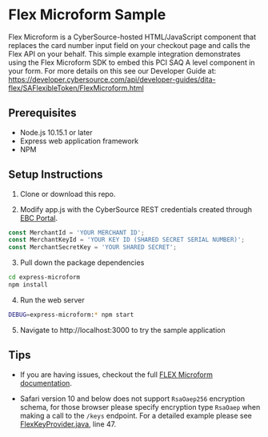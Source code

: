 # Flex Microform Sample

Flex Microform is a CyberSource-hosted HTML/JavaScript component that replaces the card number input field on your checkout page and calls the Flex API on your behalf. This simple example integration demonstrates using the Flex Microform SDK to embed this PCI SAQ A level component in your form. For more details on this see our Developer Guide at:  https://developer.cybersource.com/api/developer-guides/dita-flex/SAFlexibleToken/FlexMicroform.html

## Prerequisites

- Node.js 10.15.1 or later
- Express web application framework
- NPM

## Setup Instructions

1. Clone or download this repo.

2. Modify app.js with the CyberSource REST credentials created through [EBC Portal](https://ebc2test.cybersource.com/).

  ```javascript
  const MerchantId = 'YOUR MERCHANT ID';
  const MerchantKeyId = 'YOUR KEY ID (SHARED SECRET SERIAL NUMBER)';
  const MerchantSecretKey = 'YOUR SHARED SECRET';
  ```

3. Pull down the package dependencies
  ```bash
  cd express-microform
  npm install
  ```

4. Run the web server
```bash
DEBUG=express-microform:* npm start
```

5. Navigate to http://localhost:3000 to try the sample application



## Tips

- If you are having issues, checkout the full [FLEX Microform documentation](https://developer.cybersource.com/api/developer-guides/dita-flex/SAFlexibleToken/FlexMicroform.html).

- Safari version 10 and below does not support `RsaOaep256` encryption schema, for those browser please specify encryption type `RsaOaep` when making a call to the `/keys` endpoint.  For a detailed example please see [FlexKeyProvider.java](./src/main/java/com.cybersource/example/FlexKeyProvider.java), line 47.

